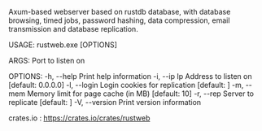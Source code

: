 Axum-based webserver based on rustdb database, with database browsing, 
timed jobs, password hashing, data compression, email transmission and database replication.

USAGE:
    rustweb.exe [OPTIONS] <PORT>

ARGS:
    <PORT>    Port to listen on

OPTIONS:
    -h, --help             Print help information
    -i, --ip <IP>          Ip Address to listen on [default: 0.0.0.0]
    -l, --login <LOGIN>    Login cookies for replication [default: ]
    -m, --mem <MEM>        Memory limit for page cache (in MB) [default: 10]
    -r, --rep <REP>        Server to replicate [default: ]
    -V, --version          Print version information

crates.io : https://crates.io/crates/rustweb